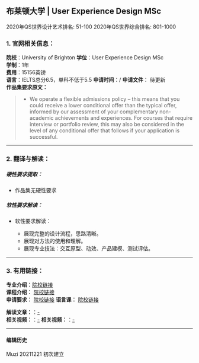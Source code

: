 ## 布莱顿大学 | User Experience Design MSc

2020年QS世界设计艺术排名: 51-100
2020年QS世界综合排名: 801-1000

### 1. 官网相关信息：

**院校**：University of Brighton
**学位**：User Experience Design MSc  
**学制**：1年  
**费用**：15156英镑  
**语言**：IELTS总分6.5，单科不低于5.5
**申请时间**：/
**申请文件**： 待更新  
**作品集要求原文：**

> - We operate a flexible admissions policy – this means that you could receive a lower conditional offer than the typical offer, informed by our assessment of your complementary non-academic achievements and experiences. For courses that require interview or portfolio review, this may also be considered in the level of any conditional offer that follows if your application is successful.   

---


### 2. 翻译与解读：

##### 硬性要求提取：
- 作品集无硬性要求  



##### 软性要求解读：
- 软性要求解读：

  - 展现完整的设计流程，思路清晰。
  - 展现对方法的使用和理解。
  - 展现专业技法：交互原型、动效、产品建模、测试评估。

---


### 3. 有用链接：

**专业介绍：**[院校链接](https://www.brighton.ac.uk/courses/study/user-experience-design-msc-pgcert-pgdip.aspx)  
**课程介绍：** [院校链接](https://www.brighton.ac.uk/courses/study/user-experience-design-msc-pgcert-pgdip.aspx)  
**申请要求：** [院校链接](https://www.brighton.ac.uk/courses/study/user-experience-design-msc-pgcert-pgdip.aspx)
**语言课：** [院校链接](https://www.brighton.ac.uk/international/study-with-us/courses-and-qualifications/brighton-language-institute/index.aspx)

**解读文章：**：[-](-)  
**相关视频：**：[-](-)
**相关视频：**：[-](-)




---


#### 编辑历史

Muzi 20211221 初次建立
